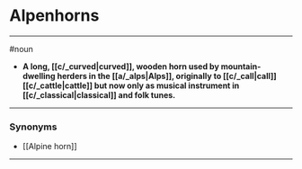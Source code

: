 # Alpenhorns
---
#noun
- **A long, [[c/_curved|curved]], wooden horn used by mountain-dwelling herders in the [[a/_alps|Alps]], originally to [[c/_call|call]] [[c/_cattle|cattle]] but now only as musical instrument in [[c/_classical|classical]] and folk tunes.**
---
### Synonyms
- [[Alpine horn]]
---
